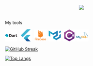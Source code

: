 <div id="header" align="center">
  <img src="https://media.giphy.com/media/xUA7bdpLxQhsSQdyog/giphy.gif" width="260"/>
  <div id="badges">
    <img src="https://komarev.com/ghpvc/?username=bahmN&style=flat-square&color=blue" alt=""/>
  </div>  
</div>

My tools
<div>
  <img src="https://github.com/devicons/devicon/blob/master/icons/dart/dart-original-wordmark.svg" title="Dart" alt="Dart" width="40" height="40"/>&nbsp;
  <img src="https://github.com/devicons/devicon/blob/master/icons/flutter/flutter-original.svg" title="Flutter"  alt="Flutter" width="40" height="40"/>&nbsp;
  <img src="https://github.com/devicons/devicon/blob/master/icons/firebase/firebase-plain-wordmark.svg" title="FireBase"  alt="FireBase" width="40" height="40"/>&nbsp;
  <img src="https://github.com/devicons/devicon/blob/master/icons/materialui/materialui-original.svg" title="Material UI" alt="Material UI" width="40" height="40"/>&nbsp;
  <img src="https://github.com/devicons/devicon/blob/master/icons/csharp/csharp-original.svg" title="AWS" alt="CSharp" width="40" height="40"/>
  <img src="https://github.com/devicons/devicon/blob/master/icons/mysql/mysql-original-wordmark.svg" title="MySQL" alt="MySQL" width="40" height="40"/>
</div>

[![GitHub Streak](http://github-readme-streak-stats.herokuapp.com?user=bahmN&theme=dark-smoky&hide_border=true&date_format=j%20M%5B%20Y%5D)](https://git.io/streak-stats)

[![Top Langs](https://github-readme-stats.vercel.app/api/top-langs/?username=bahmN&layout=compact&theme=dark&hide=Kotlin,Objective-C,Swift)](https://github.com/anuraghazra/github-readme-stats)
